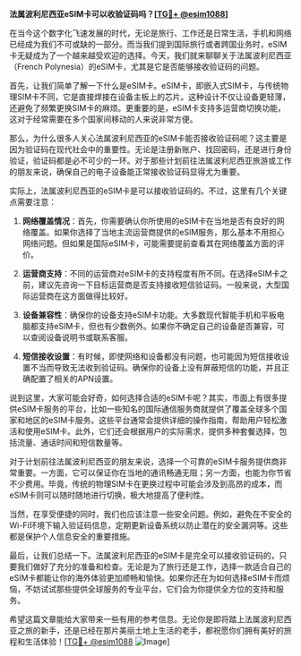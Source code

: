 **法属波利尼西亚eSIM卡可以收验证码吗？[[TG💪+ @esim1088](https://t.me/s/esim1088)]**

在当今这个数字化飞速发展的时代，无论是旅行、工作还是日常生活，手机和网络已经成为我们不可或缺的一部分。而当我们提到国际旅行或者跨国业务时，eSIM卡无疑成为了一个越来越受欢迎的选择。今天，我们就来聊聊关于法属波利尼西亚（French Polynesia）的eSIM卡，尤其是它是否能够接收验证码的问题。

首先，让我们简单了解一下什么是eSIM卡。eSIM卡，即嵌入式SIM卡，与传统物理SIM卡不同，它是直接焊接在设备主板上的芯片。这种设计不仅让设备更轻薄，还避免了频繁更换SIM卡的麻烦。更重要的是，eSIM卡支持多运营商切换功能，这对于经常需要在多个国家间移动的人来说非常方便。

那么，为什么很多人关心法属波利尼西亚的eSIM卡能否接收验证码呢？这主要是因为验证码在现代社会中的重要性。无论是注册新账户、找回密码，还是进行身份验证，验证码都是必不可少的一环。对于那些计划前往法属波利尼西亚旅游或工作的朋友来说，确保自己的电子设备能正常接收验证码显得尤为重要。

实际上，法属波利尼西亚的eSIM卡是可以接收验证码的。不过，这里有几个关键点需要注意：

1. **网络覆盖情况**：首先，你需要确认你所使用的eSIM卡在当地是否有良好的网络覆盖。如果你选择了当地主流运营商提供的eSIM服务，那么基本不用担心网络问题。但如果是国际eSIM卡，可能需要提前查看其在网络覆盖方面的评价。

2. **运营商支持**：不同的运营商对eSIM卡的支持程度有所不同。在选择eSIM卡之前，建议先咨询一下目标运营商是否支持接收短信验证码。一般来说，大型国际运营商在这方面做得比较好。

3. **设备兼容性**：确保你的设备支持eSIM卡功能。大多数现代智能手机和平板电脑都支持eSIM卡，但也有少数例外。如果你不确定自己的设备是否兼容，可以查阅设备说明书或联系客服。

4. **短信接收设置**：有时候，即使网络和设备都没有问题，也可能因为短信接收设置不当而导致无法收到验证码。确保你的设备上没有屏蔽短信的功能，并且正确配置了相关的APN设置。

说到这里，大家可能会好奇，如何选择合适的eSIM卡呢？其实，市面上有很多提供eSIM卡服务的平台，比如一些知名的国际通信服务商就提供了覆盖全球多个国家和地区的eSIM卡服务。这些平台通常会提供详细的操作指南，帮助用户轻松激活和使用eSIM卡。此外，它们还会根据用户的实际需求，提供多种套餐选择，包括流量、通话时间和短信数量等。

对于计划前往法属波利尼西亚的朋友来说，选择一个可靠的eSIM卡服务提供商非常重要。一方面，它可以保证你在当地的通讯畅通无阻；另一方面，也能为你节省不少费用。毕竟，传统的物理SIM卡在更换过程中可能会涉及到高昂的成本，而eSIM卡则可以随时随地进行切换，极大地提高了便利性。

当然，在享受便捷的同时，我们也应该注意一些安全问题。例如，避免在不安全的Wi-Fi环境下输入验证码信息，定期更新设备系统以防止潜在的安全漏洞等。这些都是保护个人信息安全的重要措施。

最后，让我们总结一下。法属波利尼西亚的eSIM卡是完全可以接收验证码的，只要我们做好了充分的准备和检查。无论是为了旅行还是工作，选择一款适合自己的eSIM卡都能让你的海外体验更加顺畅和愉快。如果你还在为如何选择eSIM卡而烦恼，不妨试试那些提供全球服务的专业平台，它们会为你提供全方位的支持和服务。

希望这篇文章能给大家带来一些有用的参考信息。无论你是即将踏上法属波利尼西亚之旅的新手，还是已经在那片美丽土地上生活的老手，都祝愿你们拥有美好的旅程和生活体验！[[TG💪+ @esim1088](https://t.me/s/esim1088) ![Image](https://i.postimg.cc/4NQfJmqS/Snipaste-2025-05-13-00-14-12.png)]